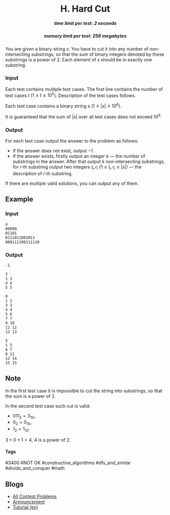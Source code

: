 <h1 style='text-align: center;'> H. Hard Cut</h1>

<h5 style='text-align: center;'>time limit per test: 2 seconds</h5>
<h5 style='text-align: center;'>memory limit per test: 256 megabytes</h5>

You are given a binary string $s$. You have to cut it into any number of non-intersecting substrings, so that the sum of binary integers denoted by these substrings is a power of 2. Each element of $s$ should be in exactly one substring.

### Input

Each test contains multiple test cases. The first line contains the number of test cases $t$ ($1 \le t \le 10^5$). Description of the test cases follows.

Each test case contains a binary string $s$ ($1 \le |s| \le 10^6$).

It is guaranteed that the sum of $|s|$ over all test cases does not exceed $10^6$.

### Output

For each test case output the answer to the problem as follows: 

* If the answer does not exist, output $-1$.
* If the answer exists, firstly output an integer $k$ — the number of substrings in the answer. After that output $k$ non-intersecting substrings, for $i$-th substring output two integers $l_i, r_i$ ($1 \le l_i, r_i \le |s|$) — the description of $i$-th substring.

If there are multiple valid solutions, you can output any of them.

## Example

### Input


```text
4
00000
01101
0111011001011
000111100111110
```
### Output


```text
-1

3
1 3
4 4
5 5

8
1 2
3 3
4 4
5 6
7 7
8 10
11 12
13 13

5
1 5
6 7
8 11
12 14
15 15
```
## Note

In the first test case it is impossible to cut the string into substrings, so that the sum is a power of 2.

In the second test case such cut is valid: 

* $011_2 = 3_{10}$,
* $0_2 = 0_{10}$,
* $1_2 = 1_{10}$.

 $3 + 0 + 1 = 4$, $4$ is a power of 2.

#### Tags 

#3400 #NOT OK #constructive_algorithms #dfs_and_similar #divide_and_conquer #math 

## Blogs
- [All Contest Problems](../Codeforces_Round_792_(Div._1_+_Div._2).md)
- [Announcement](../blogs/Announcement.md)
- [Tutorial (en)](../blogs/Tutorial_(en).md)
